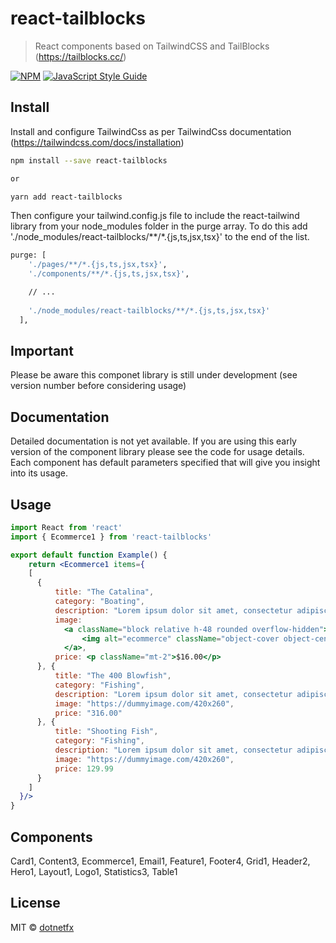 # react-tailblocks

> React components based on TailwindCSS and TailBlocks (https://tailblocks.cc/)

[![NPM](https://img.shields.io/npm/v/react-tailblocks.svg)](https://www.npmjs.com/package/react-tailblocks) [![JavaScript Style Guide](https://img.shields.io/badge/code_style-standard-brightgreen.svg)](https://standardjs.com)

## Install
Install and configure TailwindCss as per TailwindCss documentation (https://tailwindcss.com/docs/installation)

```bash
npm install --save react-tailblocks

or 

yarn add react-tailblocks
```

Then configure your tailwind.config.js file to include the react-tailwind library from your node_modules folder in the purge 
array. To do this add './node_modules/react-tailblocks/**/*.{js,ts,jsx,tsx}' to the end of the list.

```bash
purge: [
    './pages/**/*.{js,ts,jsx,tsx}', 
    './components/**/*.{js,ts,jsx,tsx}',

    // ...
    
    './node_modules/react-tailblocks/**/*.{js,ts,jsx,tsx}'
  ],
```


## Important
Please be aware this componet library is still under development (see version number before considering usage)

## Documentation
Detailed documentation is not yet available.  If you are using this early version of the component library
please see the code for usage details.  Each component has default parameters specified that will give you
insight into its usage.

## Usage

```jsx
import React from 'react'
import { Ecommerce1 } from 'react-tailblocks'

export default function Example() {
    return <Ecommerce1 items={
    [
      {
          title: "The Catalina",
          category: "Boating",
          description: "Lorem ipsum dolor sit amet, consectetur adipiscing elit. Fusce imperdiet hendrerit nisi quis viverra. Cras quis ipsum arcu. Phasellus in nibh mauris. Cras malesuada facilisis porttitor.",
          image: 
            <a className="block relative h-48 rounded overflow-hidden">
                <img alt="ecommerce" className="object-cover object-center w-full h-full block" src="https://dummyimage.com/420x260" />
            </a>,
          price: <p className="mt-2">$16.00</p>
      }, {
          title: "The 400 Blowfish",
          category: "Fishing",
          description: "Lorem ipsum dolor sit amet, consectetur adipiscing elit. Fusce imperdiet hendrerit nisi quis viverra. Cras quis ipsum arcu. Phasellus in nibh mauris. Cras malesuada facilisis porttitor.",
          image: "https://dummyimage.com/420x260",
          price: "316.00"
      }, {
          title: "Shooting Fish",
          category: "Fishing",
          description: "Lorem ipsum dolor sit amet, consectetur adipiscing elit. Fusce imperdiet hendrerit nisi quis viverra. Cras quis ipsum arcu. Phasellus in nibh mauris. Cras malesuada facilisis porttitor.",
          image: "https://dummyimage.com/420x260",
          price: 129.99
      }
    ]
  }/>
}
```

## Components
Card1, Content3, Ecommerce1, Email1, Feature1, Footer4, Grid1, Header2, Hero1, Layout1, Logo1, Statistics3, Table1

## License

MIT © [dotnetfx](https://github.com/dotnetfx)
